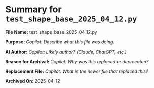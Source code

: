 # Summary for `test_shape_base_2025_04_12.py`

**File Name:** test_shape_base_2025_04_12.py

**Purpose:** _Copilot: Describe what this file was doing._

**AI Author:** _Copilot: Likely author? (Claude, ChatGPT, etc.)_

**Reason for Archival:** _Copilot: Why was this replaced or deprecated?_

**Replacement File:** _Copilot: What is the newer file that replaced this?_ 

**Archived On:** 2025-04-12
